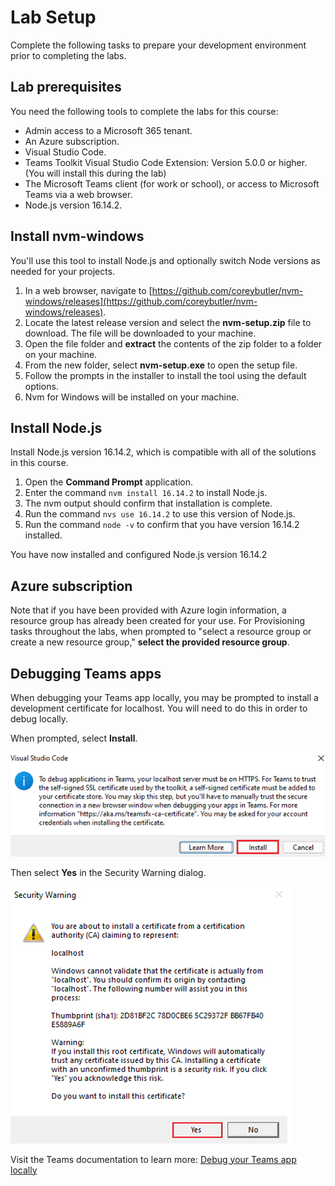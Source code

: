 # Lab Setup

Complete the following tasks to prepare your development environment prior to completing the labs.

## Lab prerequisites

You need the following tools to complete the labs for this course:

- Admin access to a Microsoft 365 tenant.
- An Azure subscription.
- Visual Studio Code.
- Teams Toolkit Visual Studio Code Extension:  Version 5.0.0 or higher. (You will install this during the lab)
- The Microsoft Teams client (for work or school), or access to Microsoft Teams via a web browser.
- Node.js version 16.14.2.

## Install nvm-windows

You'll use this tool to install Node.js and optionally switch Node versions as needed for your projects.

1. In a web browser, navigate to [https://github.com/coreybutler/nvm-windows/releases](https://github.com/coreybutler/nvm-windows/releases).
2. Locate the latest release version and select the **nvm-setup.zip** file to download.  The file will be downloaded to your machine.
3. Open the file folder and **extract** the contents of the zip folder to a folder on your machine.
4. From the new folder, select **nvm-setup.exe** to open the setup file.
5. Follow the prompts in the installer to install the tool using the default options.
6. Nvm for Windows will be installed on your machine.

## Install Node.js

Install Node.js version 16.14.2, which is compatible with all of the solutions in this course.

1. Open the **Command Prompt** application.
2. Enter the command `nvm install 16.14.2` to install Node.js.
3. The nvm output should confirm that installation is complete.
4. Run the command `nvs use 16.14.2` to use this version of Node.js.
5. Run the command `node -v` to confirm that you have version 16.14.2 installed.

You have now installed and configured Node.js version 16.14.2

## Azure subscription

Note that if you have been provided with Azure login information, a resource group has already been created for your use.  For Provisioning tasks throughout the labs, when prompted to "select a resource group or create a new resource group," **select the provided resource group**.

## Debugging Teams apps

When debugging your Teams app locally, you may be prompted to install a development certificate for localhost.  You will need to do this in order to debug locally.

When prompted, select **Install**.

![Screenshot of the prompt to install dev certificate.](../../media/install-certificate.png)

Then select **Yes** in the Security Warning dialog.

![Screenshot of the security dialog.](../../media/development-certificate.png)

Visit the Teams documentation to learn more: [Debug your Teams app locally](https://learn.microsoft.com/microsoftteams/platform/toolkit/debug-local?tabs=Windows&pivots=visual-studio-code-v5)
